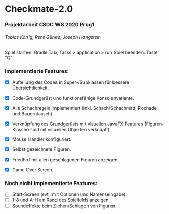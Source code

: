 # Checkmate-2.0
### Projektarbeit CSDC WS 2020 Prog1
###### Tobias König, Rene Günes, Joseph Hangstein
Spiel starten: Gradle Tab, Tasks > application > run
Spiel beenden: Taste "Q"

### Implementierte Features:
- [x] Aufteilung des Codes in Super-/Subklassen für bessere Übersichtlichkeit.
- [x] Code-Grundgerüst und funktionsfähige Konsolenvariante.
- [x] Alle Schachregeln implementiert (inkl. Schach/Schachmatt, Rochade und Bauerntausch)
- [x] Verknüpfung des Grundgerüsts mit visuellen JavaFX-Features (Figuren-Klassen sind mit visuellen Objekten verknüpft).
- [x] Mouse Handler konfiguriert.
- [x] Selbst gezeichnete Figuren.
- [x] Friedhof mit allen geschlagenen Figuren anzeigen.
- [x] Game Over Screen.


### Noch nicht implementierte Features:
- [ ] Start-Screen (evtl. mit Optionen und Namenseingabe).
- [ ] 1-8 und A-H am Rand des Spielfelds anzeigen.
- [ ] Soundeffekte beim Ziehen/Schlagen von Figuren.

